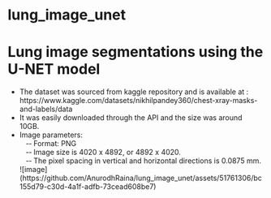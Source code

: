 # lung_image_unet
<h1>
 Lung image segmentations using the U-NET model
</h1>


<uL>
 <LI>The dataset was sourced from kaggle repository and is available at : https://www.kaggle.com/datasets/nikhilpandey360/chest-xray-masks-and-labels/data</LI>

<LI>It was easily downloaded through the API and the size was around 10GB.</LI>

<LI>Image parameters:<br>
&nbsp &nbsp-­‐ Format: PNG<br>
&nbsp &nbsp-­‐ Image size is 4020 x 4892, or 4892 x 4020.<br>
&nbsp &nbsp-­‐ The pixel spacing in vertical and horizontal directions is 0.0875 mm.<br>
![image](https://github.com/AnurodhRaina/lung_image_unet/assets/51761306/bc155d79-c30d-4a1f-adfb-73cead608be7)<br>
</LI>
</uL>
